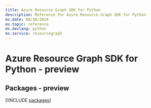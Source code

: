 ```yaml
---
title: Azure Resource Graph SDK for Python
description: Reference for Azure Resource Graph SDK for Python
ms.date: 08/30/2024
ms.topic: reference
ms.devlang: python
ms.service: resourcegraph
---
```

# Azure Resource Graph SDK for Python - preview
## Packages - preview
[!INCLUDE [packages](resource-graph-index.md)]